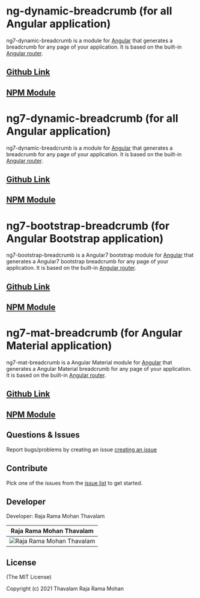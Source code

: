 # ng-dynamic-breadcrumb (for all Angular application)

ng7-dynamic-breadcrumb is a module for [Angular](https://angular.io/) that generates a breadcrumb for any page of your application. It is based on the built-in [Angular router](https://angular.io/docs/ts/latest/guide/router.html).

## [ Github Link ](https://github.com/rajaramtt/ng7-dynamic-breadcrumb/tree/master/projects/ng-dynamic-breadcrumb)
## [NPM Module  ](https://www.npmjs.com/package/ng-dynamic-breadcrumb)





# ng7-dynamic-breadcrumb (for all Angular application)

ng7-dynamic-breadcrumb is a module for [Angular](https://angular.io/) that generates a breadcrumb for any page of your application. It is based on the built-in [Angular router](https://angular.io/docs/ts/latest/guide/router.html).

## [ Github Link ](https://github.com/rajaramtt/ng7-dynamic-breadcrumb/tree/master/projects/ng7-dynamic-breadcrumb)
## [NPM Module  ](https://www.npmjs.com/package/ng7-dynamic-breadcrumb)


# ng7-bootstrap-breadcrumb (for Angular Bootstrap application)

ng7-bootstrap-breadcrumb is a Angular7 bootstrap module for [Angular](https://angular.io/) that generates a Angular7 bootstrap breadcrumb for any page of your application. It is based on the built-in [Angular router](https://angular.io/docs/ts/latest/guide/router.html).

## [ Github Link ](https://github.com/rajaramtt/ng7-dynamic-breadcrumb/tree/master/projects/ng7-bootstrap-breadcrumb)
## [NPM Module  ](https://www.npmjs.com/package/ng7-bootstrap-breadcrumb)


# ng7-mat-breadcrumb (for Angular Material application)

ng7-mat-breadcrumb is a Angular Material module for [Angular](https://angular.io/) that generates a Angular Material breadcrumb for any page of your application. It is based on the built-in [Angular router](https://angular.io/docs/ts/latest/guide/router.html).

## [Github Link](https://github.com/rajaramtt/ng7-dynamic-breadcrumb/tree/master/projects/ng7-mat-breadcrumb)
## [NPM Module ](https://www.npmjs.com/package/ng7-mat-breadcrumb)



## Questions & Issues

Report bugs/problems by creating an issue [creating an issue](https://github.com/rajaramtt/ng7-dynamic-breadcrumb/issues)


## Contribute

 Pick one of the issues from the  [issue list](https://github.com/rajaramtt/ng7-dynamic-breadcrumb/issues) to get started.

## Developer

Developer: Raja Rama Mohan Thavalam 


| Raja Rama Mohan Thavalam | 
| ----------------- |
| ![Raja Rama Mohan Thavalam][rajaramtt] |

[rajaramtt]: https://avatars1.githubusercontent.com/u/17231665

## License


(The MIT License)

Copyright (c) 2021 Thavalam Raja Rama Mohan 
